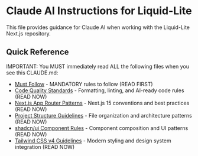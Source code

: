 # Claude AI Instructions for Liquid-Lite

This file provides guidance for Claude AI when working with the Liquid-Lite Next.js repository.

## Quick Reference

IMPORTANT: You MUST immediately read ALL the following files when you see this CLAUDE.md:

- [Must Follow](.cursor/rules/must-follow.mdc) - MANDATORY rules to follow (READ FIRST)
- [Code Quality Standards](.cursor/rules/ultracite.mdc) - Formatting, linting, and AI-ready code rules (READ NOW)
- [Next.js App Router Patterns](.cursor/rules/nextjs-app-router.mdc) - Next.js 15 conventions and best practices (READ NOW)
- [Project Structure Guidelines](.cursor/rules/project-structure.mdc) - File organization and architecture patterns (READ NOW)
- [shadcn/ui Component Rules](.cursor/rules/shadcn-components.mdc) - Component composition and UI patterns (READ NOW)
- [Tailwind CSS v4 Guidelines](.cursor/rules/tailwind-v4.mdc) - Modern styling and design system integration (READ NOW)
